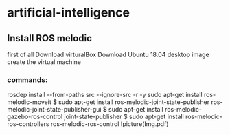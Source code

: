 # artificial-intelligence
## Install ROS melodic
first of all 
Download virturalBox
Download Ubuntu 18.04 desktop image
create the virtual machine
### commands:
rosdep install --from-paths src --ignore-src -r -y
sudo apt-get install ros-melodic-moveit
$ sudo apt-get install ros-melodic-joint-state-publisher ros-melodic-joint-state-publisher-gui
$ sudo apt-get install ros-melodic-gazebo-ros-control joint-state-publisher
$ sudo apt-get install ros-melodic-ros-controllers ros-melodic-ros-control
!picture(Img.pdf)
